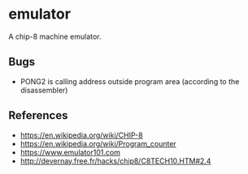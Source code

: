 # emulator

A chip-8 machine emulator.

## Bugs

- PONG2 is calling address outside program area (according to the disassembler)

## References

- https://en.wikipedia.org/wiki/CHIP-8
- https://en.wikipedia.org/wiki/Program_counter
- https://www.emulator101.com
- http://devernay.free.fr/hacks/chip8/C8TECH10.HTM#2.4

